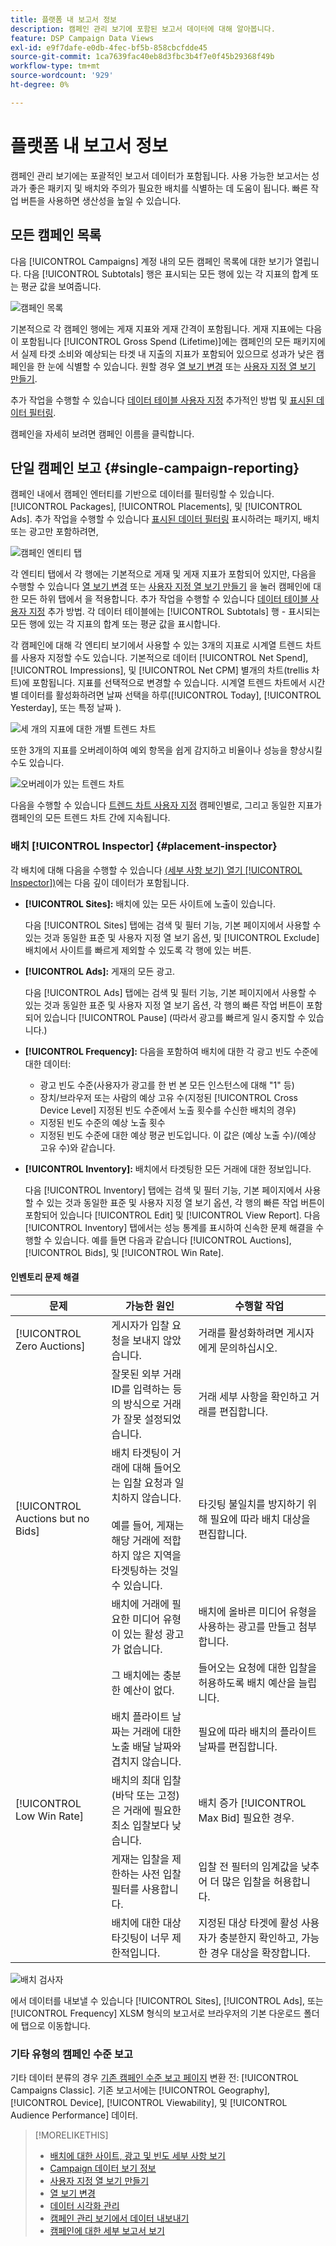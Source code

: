 ```yaml
---
title: 플랫폼 내 보고서 정보
description: 캠페인 관리 보기에 포함된 보고서 데이터에 대해 알아봅니다.
feature: DSP Campaign Data Views
exl-id: e9f7dafe-e0db-4fec-bf5b-858cbcfdde45
source-git-commit: 1ca7639fac40eb8d3fbc3b4f7e0f45b29368f49b
workflow-type: tm+mt
source-wordcount: '929'
ht-degree: 0%

---
```


# 플랫폼 내 보고서 정보

<!-- rename "About Performance Reports in Campaign Management Views?" -->
캠페인 관리 보기에는 포괄적인 보고서 데이터가 포함됩니다. 사용 가능한 보고서는 성과가 좋은 패키지 및 배치와 주의가 필요한 배치를 식별하는 데 도움이 됩니다. 빠른 작업 버튼을 사용하면 생산성을 높일 수 있습니다.

## 모든 캠페인 목록

다음 [!UICONTROL Campaigns] 계정 내의 모든 캠페인 목록에 대한 보기가 열립니다. 다음 [!UICONTROL Subtotals] 행은 표시되는 모든 행에 있는 각 지표의 합계 또는 평균 값을 보여줍니다.

![캠페인 목록](/help/dsp/assets/campaigns-list.png)

기본적으로 각 캠페인 행에는 게재 지표와 게재 간격이 포함됩니다. 게재 지표에는 다음이 포함됩니다 [!UICONTROL Gross Spend (Lifetime)]에는 캠페인의 모든 패키지에서 실제 타겟 소비와 예상되는 타겟 내 지출의 지표가 포함되어 있으므로 성과가 낮은 캠페인을 한 눈에 식별할 수 있습니다. 원할 경우 [열 보기 변경](column-view-change.md) 또는 [사용자 지정 열 보기 만들기](column-view-create.md).

추가 작업을 수행할 수 있습니다 [데이터 테이블 사용자 지정](campaign-data-views-about.md) 추가적인 방법 및 [표시된 데이터 필터링](campaign-data-filter.md).

캠페인을 자세히 보려면 캠페인 이름을 클릭합니다.

## 단일 캠페인 보고 {#single-campaign-reporting}

캠페인 내에서 캠페인 엔터티를 기반으로 데이터를 필터링할 수 있습니다. [!UICONTROL Packages], [!UICONTROL Placements], 및 [!UICONTROL Ads]. 추가 작업을 수행할 수 있습니다 [표시된 데이터 필터링](campaign-data-filter.md) 표시하려는 패키지, 배치 또는 광고만 포함하려면,

![캠페인 엔티티 탭](/help/dsp/assets/campaign-subtabs.png)

각 엔티티 탭에서 각 행에는 기본적으로 게재 및 게재 지표가 포함되어 있지만, 다음을 수행할 수 있습니다 [열 보기 변경](column-view-change.md) 또는 [사용자 지정 열 보기 만들기](column-view-create.md) 을 눌러 캠페인에 대한 모든 하위 탭에서 을 적용합니다. 추가 작업을 수행할 수 있습니다 [데이터 테이블 사용자 지정](campaign-data-views-about.md) 추가 방법. 각 데이터 테이블에는 [!UICONTROL Subtotals] 행 - 표시되는 모든 행에 있는 각 지표의 합계 또는 평균 값을 표시합니다.

각 캠페인에 대해 각 엔티티 보기에서 사용할 수 있는 3개의 지표로 시계열 트렌드 차트를 사용자 지정할 수도 있습니다. 기본적으로 데이터 [!UICONTROL Net Spend], [!UICONTROL Impressions], 및 [!UICONTROL Net CPM] 별개의 차트(trellis 차트)에 포함됩니다. 지표를 선택적으로 변경할 수 있습니다. 시계열 트렌드 차트에서 시간별 데이터를 활성화하려면 날짜 선택을 하루([!UICONTROL Today], [!UICONTROL Yesterday], 또는 특정 날짜 ).

![세 개의 지표에 대한 개별 트렌드 차트](/help/dsp/assets/trend-chart-separate.png)

또한 3개의 지표를 오버레이하여 예외 항목을 쉽게 감지하고 비율이나 성능을 향상시킬 수도 있습니다.

![오버레이가 있는 트렌드 차트](/help/dsp/assets/trend-chart.png)

다음을 수행할 수 있습니다 [트렌드 차트 사용자 지정](campaign-data-visualization-manage.md) 캠페인별로, 그리고 동일한 지표가 캠페인의 모든 트렌드 차트 간에 지속됩니다.

### 배치 [!UICONTROL Inspector] {#placement-inspector}

각 배치에 대해 다음을 수행할 수 있습니다 [(세부 사항 보기) 열기 [!UICONTROL Inspector])](placement-details-view.md)에는 다음 깊이 데이터가 포함됩니다.

* **[!UICONTROL Sites]:** 배치에 있는 모든 사이트에 노출이 있습니다.

   다음 [!UICONTROL Sites] 탭에는 검색 및 필터 기능, 기본 페이지에서 사용할 수 있는 것과 동일한 표준 및 사용자 지정 열 보기 옵션, 및 [!UICONTROL Exclude] 배치에서 사이트를 빠르게 제외할 수 있도록 각 행에 있는 버튼.

* **[!UICONTROL Ads]:** 게재의 모든 광고.

   다음 [!UICONTROL Ads] 탭에는 검색 및 필터 기능, 기본 페이지에서 사용할 수 있는 것과 동일한 표준 및 사용자 지정 열 보기 옵션, 각 행의 빠른 작업 버튼이 포함되어 있습니다 [!UICONTROL Pause] (따라서 광고를 빠르게 일시 중지할 수 있습니다.)

* **[!UICONTROL Frequency]:** 다음을 포함하여 배치에 대한 각 광고 빈도 수준에 대한 데이터:
   * 광고 빈도 수준(사용자가 광고를 한 번 본 모든 인스턴스에 대해 &quot;1&quot; 등)
   * 장치/브라우저 또는 사람의 예상 고유 수(지정된 [!UICONTROL Cross Device Level] 지정된 빈도 수준에서 노출 횟수를 수신한 배치의 경우)
   * 지정된 빈도 수준의 예상 노출 횟수
   * 지정된 빈도 수준에 대한 예상 평균 빈도입니다. 이 값은 (예상 노출 수)/(예상 고유 수)와 같습니다.

* **[!UICONTROL Inventory]:** 배치에서 타겟팅한 모든 거래에 대한 정보입니다.

   다음 [!UICONTROL Inventory] 탭에는 검색 및 필터 기능, 기본 페이지에서 사용할 수 있는 것과 동일한 표준 및 사용자 지정 열 보기 옵션, 각 행의 빠른 작업 버튼이 포함되어 있습니다 [!UICONTROL Edit] 및 [!UICONTROL View Report]. 다음 [!UICONTROL Inventory] 탭에서는 성능 통계를 표시하여 신속한 문제 해결을 수행할 수 있습니다. 예를 들면 다음과 같습니다 [!UICONTROL Auctions], [!UICONTROL Bids], 및 [!UICONTROL Win Rate].

#### 인벤토리 문제 해결

| 문제 | 가능한 원인 | 수행할 작업 |
| -----------| ---------- | ---------- |
| [!UICONTROL Zero Auctions] | 게시자가 입찰 요청을 보내지 않았습니다. | 거래를 활성화하려면 게시자에게 문의하십시오. |
|  | 잘못된 외부 거래 ID를 입력하는 등의 방식으로 거래가 잘못 설정되었습니다. | 거래 세부 사항을 확인하고 거래를 편집합니다. |
| [!UICONTROL Auctions but no Bids] | 배치 타겟팅이 거래에 대해 들어오는 입찰 요청과 일치하지 않습니다. <br><br> 예를 들어, 게재는 해당 거래에 적합하지 않은 지역을 타겟팅하는 것일 수 있습니다. | 타깃팅 불일치를 방지하기 위해 필요에 따라 배치 대상을 편집합니다. |
|  | 배치에 거래에 필요한 미디어 유형이 있는 활성 광고가 없습니다. | 배치에 올바른 미디어 유형을 사용하는 광고를 만들고 첨부합니다. |
|  | 그 배치에는 충분한 예산이 없다. | 들어오는 요청에 대한 입찰을 허용하도록 배치 예산을 늘립니다. |
|  | 배치 플라이트 날짜는 거래에 대한 노출 배달 날짜와 겹치지 않습니다. | 필요에 따라 배치의 플라이트 날짜를 편집합니다. |
| [!UICONTROL Low Win Rate] | 배치의 최대 입찰(바닥 또는 고정)은 거래에 필요한 최소 입찰보다 낮습니다. | 배치 증가 [!UICONTROL Max Bid] 필요한 경우. |
|  | 게재는 입찰을 제한하는 사전 입찰 필터를 사용합니다. | 입찰 전 필터의 임계값을 낮추어 더 많은 입찰을 허용합니다. |
|  | 배치에 대한 대상 타깃팅이 너무 제한적입니다. | 지정된 대상 타겟에 활성 사용자가 충분한지 확인하고, 가능한 경우 대상을 확장합니다. |

![배치 검사자](/help/dsp/assets/placement-inspector.png)

에서 데이터를 내보낼 수 있습니다 [!UICONTROL Sites], [!UICONTROL Ads], 또는 [!UICONTROL Frequency] XLSM 형식의 보고서로 브라우저의 기본 다운로드 폴더에 탭으로 이동합니다.

### 기타 유형의 캠페인 수준 보고

기타 데이터 분류의 경우 [기존 캠페인 수준 보고 페이지](/help/dsp/campaign-management/campaigns/campaign-view-report.md) 변환 전: [!UICONTROL Campaigns Classic]. 기존 보고서에는 [!UICONTROL Geography], [!UICONTROL Device], [!UICONTROL Viewability], 및 [!UICONTROL Audience Performance] 데이터.

>[!MORELIKETHIS]
>
>* [배치에 대한 사이트, 광고 및 빈도 세부 사항 보기](placement-details-view.md)
>* [Campaign 데이터 보기 정보](campaign-data-views-about.md)
>* [사용자 지정 열 보기 만들기](column-view-create.md)
>* [열 보기 변경](column-view-change.md)
>* [데이터 시각화 관리](campaign-data-visualization-manage.md)
>* [캠페인 관리 보기에서 데이터 내보내기](campaign-export-data.md)
>* [캠페인에 대한 세부 보고서 보기](/help/dsp/campaign-management/campaigns/campaign-view-report.md)

